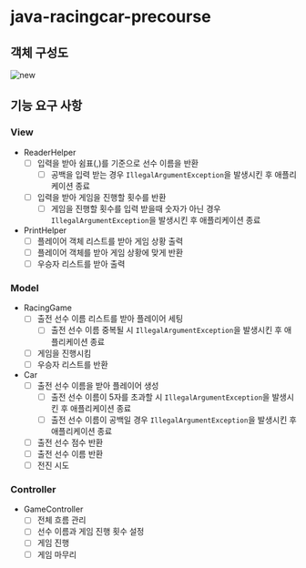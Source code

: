 # java-racingcar-precourse
## 객체 구성도
![new](https://github.com/user-attachments/assets/d43b6bfe-2126-44bb-b19e-24af7eb2dcfa)
## 기능 요구 사항
### View
- ReaderHelper
  - [ ] 입력을 받아 쉼표(,)를 기준으로 선수 이름을 반환
    - [ ] 공백을 입력 받는 경우 `IllegalArgumentException`을 발생시킨 후 애플리케이션 종료
  - [ ] 입력을 받아 게임을 진행할 횟수를 반환
    - [ ] 게임을 진행할 횟수를 입력 받을때 숫자가 아닌 경우 `IllegalArgumentException`을 발생시킨 후 애플리케이션 종료
- PrintHelper
  - [ ] 플레이어 객체 리스트를 받아 게임 상황 출력
  - [ ] 플레이어 객체를 받아 게임 상황에 맞게 반환
  - [ ] 우승자 리스트를 받아 출력
### Model
- RacingGame
  - [ ] 출전 선수 이름 리스트를 받아 플레이어 세팅
    - [ ] 출전 선수 이름 중복될 시 `IllegalArgumentException`을 발생시킨 후 애플리케이션 종료
  - [ ] 게임을 진행시킴
  - [ ] 우승자 리스트를 반환
- Car
  - [ ] 출전 선수 이름을 받아 플레이어 생성
    - [ ] 출전 선수 이름이 5자를 초과할 시 `IllegalArgumentException`을 발생시킨 후 애플리케이션 종료
    - [ ] 출전 선수 이름이 공백일 경우 `IllegalArgumentException`을 발생시킨 후 애플리케이션 종료
  - [ ] 출전 선수 점수 반환
  - [ ] 출전 선수 이름 반환
  - [ ] 전진 시도
### Controller
- GameController
  - [ ] 전체 흐름 관리 
  - [ ] 선수 이름과 게임 진행 횟수 설정
  - [ ] 게임 진행
  - [ ] 게임 마무리